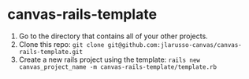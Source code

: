 canvas-rails-template
=====================
1. Go to the directory that contains all of your other projects.
2. Clone this repo: `git clone git@github.com:jlarusso-canvas/canvas-rails-template.git`
3. Create a new rails project using the template: `rails new canvas_project_name -m canvas-rails-template/template.rb`
